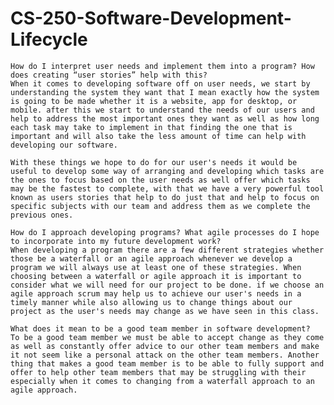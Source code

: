 # CS-250-Software-Development-Lifecycle

    How do I interpret user needs and implement them into a program? How does creating “user stories” help with this?
    When it comes to developing software off on user needs, we start by understanding the system they want that I mean exactly how the system is going to be made whether it is a website, app for desktop, or mobile. after this we start to understand the needs of our users and help to address the most important ones they want as well as how long each task may take to implement in that finding the one that is important and will also take the less amount of time can help with developing our software.
    
    With these things we hope to do for our user's needs it would be useful to develop some way of arranging and developing which tasks are the ones to focus based on the user needs as well offer which tasks may be the fastest to complete, with that we have a very powerful tool known as users stories that help to do just that and help to focus on specific subjects with our team and address them as we complete the previous ones.
    
    How do I approach developing programs? What agile processes do I hope to incorporate into my future development work?
    When developing a program there are a few different strategies whether those be a waterfall or an agile approach whenever we develop a program we will always use at least one of these strategies. When choosing between a waterfall or agile approach it is important to consider what we will need for our project to be done. if we choose an agile approach scrum may help us to achieve our user's needs in a timely manner while also allowing us to change things about our project as the user's needs may change as we have seen in this class.
    
    What does it mean to be a good team member in software development?
    To be a good team member we must be able to accept change as they come as well as constantly offer advice to our other team members and make it not seem like a personal attack on the other team members. Another thing that makes a good team member is to be able to fully support and offer to help other team members that may be struggling with their especially when it comes to changing from a waterfall approach to an agile approach.
